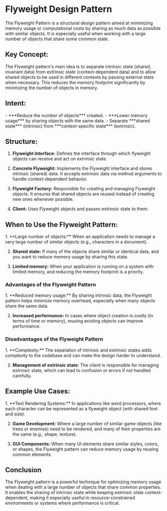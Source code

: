 <h1>Flyweight Design Pattern</h1>
The Flyweight Pattern is a structural design pattern aimed at minimizing memory usage or computational costs by sharing as much data as possible with similar objects. It is especially useful when working with a large number of objects that share some common state.


<h2>Key Concept:</h2>
The Flyweight pattern's main idea is to separate intrinsic state (shared, invariant data) from extrinsic state (context-dependent data) and to allow shared objects to be used in different contexts by passing external state when necessary. This reduces the memory footprint significantly by minimizing the number of objects in memory.

<h2>Intent:</h2>
- ***Reduce the number of objects*** created.
- ***Lower memory usage*** by sharing objects with the same data.
- Separate ***shared state*** (intrinsic) from ***context-specific state*** (extrinsic).

<h2>Structure:</h2>

1. **Flyweight Interface:** Defines the interface through which flyweight objects can receive and act on extrinsic state.


2. **Concrete Flyweight:** Implements the Flyweight interface and stores intrinsic (shared) data. It accepts extrinsic data via method arguments to handle context-dependent behavior.


3. **Flyweight Factory:** Responsible for creating and managing Flyweight objects. It ensures that shared objects are reused instead of creating new ones whenever possible.


4. **Client:** Uses Flyweight objects and passes extrinsic state to them.


<h2>When to Use the Flyweight Pattern:</h2>
1. **Large number of objects:** When an application needs to manage a very large number of similar objects (e.g., characters in a document).


2. **Shared state:** If many of the objects share similar or identical data, and you want to reduce memory usage by sharing this state.


3. **Limited memory:** When your application is running on a system with limited memory, and reducing the memory footprint is a priority.

<h3>Advantages of the Flyweight Pattern
</h3>
1. **Reduced memory usage:** By sharing intrinsic data, the Flyweight pattern helps minimize memory overhead, especially when many objects share the same data.


2. **Increased performance:** In cases where object creation is costly (in terms of time or memory), reusing existing objects can improve performance.

<h3>Disadvantages of the Flyweight Pattern</h3>
1. **Complexity:** The separation of intrinsic and extrinsic states adds complexity to the codebase and can make the design harder to understand.


2. **Management of extrinsic state:** The client is responsible for managing extrinsic state, which can lead to confusion or errors if not handled carefully.


<h2>Example Use Cases: </h2>
1. **Text Rendering Systems:** In applications like word processors, where each character can be represented as a flyweight object (with shared font and size).


2. **Game Development:** Where a large number of similar game objects (like trees or enemies) need to be rendered, and many of their properties are the same (e.g., shape, texture).


3. **GUI Components:** When many UI elements share similar styles, colors, or shapes, the Flyweight pattern can reduce memory usage by reusing common elements.

<h2>Conclusion</h2>
The Flyweight pattern is a powerful technique for optimizing memory usage when dealing with a large number of objects that share common properties. It enables the sharing of intrinsic state while keeping extrinsic state context-dependent, making it especially useful in resource-constrained environments or systems where performance is critical.